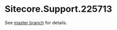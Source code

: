 # Sitecore.Support.225713

See [master branch](https://github.com/sitecoresupport/Sitecore.Support.225713) for details.